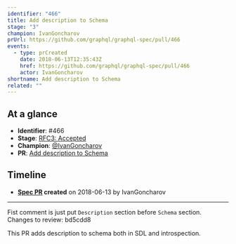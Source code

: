 ```yaml
---
identifier: "466"
title: Add description to Schema
stage: "3"
champion: IvanGoncharov
prUrl: https://github.com/graphql/graphql-spec/pull/466
events:
  - type: prCreated
    date: 2018-06-13T12:35:43Z
    href: https://github.com/graphql/graphql-spec/pull/466
    actor: IvanGoncharov
shortname: Add description to Schema
related: ""
---
```


## At a glance

- **Identifier**: #466
- **Stage**: [RFC3: Accepted](https://github.com/graphql/graphql-spec/blob/main/CONTRIBUTING.md#stage-3-accepted)
- **Champion**: [@IvanGoncharov](https://github.com/IvanGoncharov)
- **PR**: [Add description to Schema](https://github.com/graphql/graphql-spec/pull/466)

<!-- BEGIN_CUSTOM_TEXT -->



<!-- END_CUSTOM_TEXT -->

## Timeline

- **[Spec PR](https://github.com/graphql/graphql-spec/pull/466) created** on 2018-06-13 by IvanGoncharov

<!-- VERBATIM -->

---

Fist comment is just put `Description` section before `Schema` section.
Changes to review: bd5cdd8

This PR adds description to schema both in SDL and introspection.

